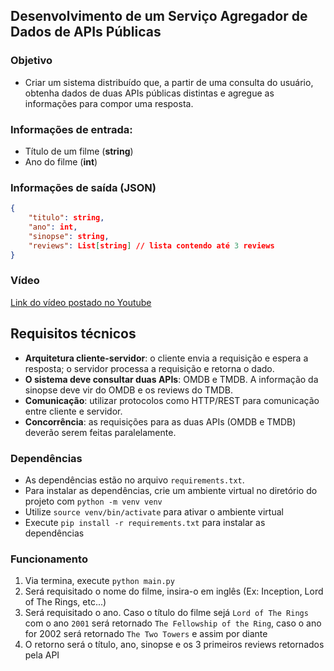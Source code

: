 ## Desenvolvimento de um Serviço Agregador de Dados de APIs Públicas

### Objetivo
- Criar um sistema distribuído que, a partir de uma consulta do usuário, obtenha dados de duas APIs públicas distintas e agregue as informações para compor uma resposta.

### Informações de entrada: 

- Título de um filme (**string**)
- Ano do filme (**int**)

### Informações de saída (JSON)

```json
{
    "titulo": string,
    "ano": int,
    "sinopse": string,
    "reviews": List[string] // lista contendo até 3 reviews
}
```

### Vídeo
[Link do vídeo postado no Youtube]()

## Requisitos técnicos

- **Arquitetura cliente-servidor**: o cliente envia a requisição e espera a resposta; o servidor processa a requisição e retorna o dado.
- **O sistema deve consultar duas APIs**: OMDB e TMDB. A informação da sinopse deve vir do OMDB e os reviews do TMDB.
- **Comunicação**: utilizar protocolos como HTTP/REST para comunicação entre cliente e servidor.
- **Concorrência**: as requisições para as  duas APIs (OMDB e TMDB) deverão serem feitas paralelamente.

### Dependências
- As dependências estão no arquivo `requirements.txt`.
- Para instalar as dependências, crie um ambiente virtual no diretório do projeto com `python -m venv venv`
- Utilize `source venv/bin/activate` para ativar o ambiente virtual
- Execute `pip install -r requirements.txt` para instalar as dependências

### Funcionamento
1. Via termina, execute `python main.py`
2. Será requisitado o nome do filme, insira-o em inglês (Ex: Inception, Lord of The Rings, etc...)
3. Será requisitado o ano. Caso o título do filme sejá `Lord of The Rings` com o ano  `2001` será retornado `The Fellowship of the Ring`, caso o ano for 2002 será retornado `The Two Towers` e assim por diante
4. O retorno será o título, ano, sinopse e os 3 primeiros reviews retornados pela API

